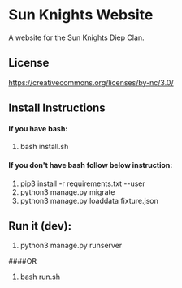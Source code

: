 
# Sun Knights Website
A website for the Sun Knights Diep Clan.


## License
https://creativecommons.org/licenses/by-nc/3.0/

## Install Instructions

#### If you have bash:
  1. bash install.sh

#### If you don't have bash follow below instruction:
  1. pip3 install -r requirements.txt --user
  2. python3 manage.py migrate
  3. python3 manage.py loaddata fixture.json
  
  
## Run it (dev):
  1. python3 manage.py runserver
  
####OR
  1. bash run.sh
